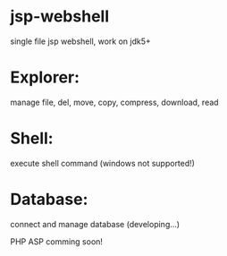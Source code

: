 # jsp-webshell
single file jsp webshell, work on jdk5+

# Explorer:
  manage file, del, move, copy, compress, download, read
  
# Shell:
  execute shell command (windows not supported!)
  
# Database:
  connect and manage database (developing...)
  
  
PHP ASP comming soon!

